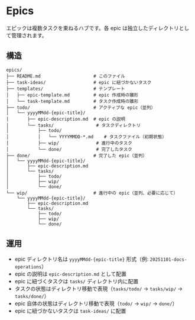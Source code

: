 # Epics

エピックは複数タスクを束ねるハブです。各 epic は独立したディレクトリとして管理されます。

## 構造

```
epics/
├── README.md                    # このファイル
├── task-ideas/                  # epic に紐づかないタスク
├── templates/                   # テンプレート
│   ├── epic-template.md         # epic 作成時の雛形
│   └── task-template.md         # タスク作成時の雛形
├── todo/                        # アクティブな epic（並列）
│   └── yyyyMMdd-{epic-title}/
│       ├── epic-description.md  # epic の説明
│       └── tasks/                # タスクディレクトリ
│           ├── todo/
│           │   └── YYYYMMDD-*.md    # タスクファイル（初期状態）
│           ├── wip/              # 進行中のタスク
│           └── done/             # 完了したタスク
├── done/                        # 完了した epic（並列）
│   └── yyyyMMdd-{epic-title}/
│       ├── epic-description.md
│       └── tasks/
│           ├── todo/
│           ├── wip/
│           └── done/
└── wip/                         # 進行中の epic（並列、必要に応じて）
    └── yyyyMMdd-{epic-title}/
        ├── epic-description.md
        └── tasks/
            ├── todo/
            ├── wip/
            └── done/
```

## 運用

- epic ディレクトリ名は `yyyyMMdd-{epic-title}` 形式（例: `20251101-docs-operations`）
- epic の説明は `epic-description.md` として配置
- epic に紐づくタスクは `tasks/` ディレクトリ内に配置
- タスクの状態はディレクトリ移動で表現（`tasks/todo/` → `tasks/wip/` → `tasks/done/`）
- epic 自体の状態はディレクトリ移動で表現（`todo/` → `wip/` → `done/`）
- epic に紐づかないタスクは `task-ideas/` に配置
